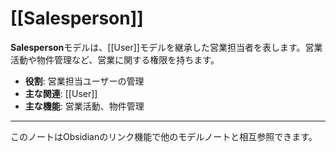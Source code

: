 # [[Salesperson]]

**Salesperson**モデルは、[[User]]モデルを継承した営業担当者を表します。営業活動や物件管理など、営業に関する権限を持ちます。

- **役割**: 営業担当ユーザーの管理
- **主な関連**: [[User]]
- **主な機能**: 営業活動、物件管理

---

このノートはObsidianのリンク機能で他のモデルノートと相互参照できます。 